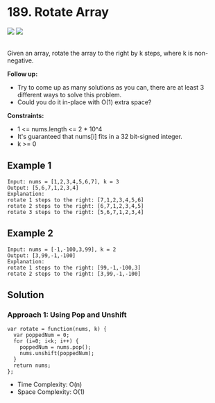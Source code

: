 
# 189. Rotate Array

<div style={{ display: "flex", flex-direction: "column" }}>
  <img src="https://img.shields.io/badge/Level-Easy-brightgreen" />
  <img src="https://img.shields.io/badge/Array-grey" />
</div>

<br /> Given an array, rotate the array to the right by k steps, where k is non-negative.

<strong>Follow up:</strong>

- Try to come up as many solutions as you can, there are at least 3 different ways to solve this problem.
- Could you do it in-place with O(1) extra space?

<strong>Constraints:</strong>

- 1 <= nums.length <= 2 * 10^4
- It's guaranteed that nums[i] fits in a 32 bit-signed integer.
- k >= 0

## Example 1

```
Input: nums = [1,2,3,4,5,6,7], k = 3
Output: [5,6,7,1,2,3,4]
Explanation:
rotate 1 steps to the right: [7,1,2,3,4,5,6]
rotate 2 steps to the right: [6,7,1,2,3,4,5]
rotate 3 steps to the right: [5,6,7,1,2,3,4]
```

## Example 2

```
Input: nums = [-1,-100,3,99], k = 2
Output: [3,99,-1,-100]
Explanation: 
rotate 1 steps to the right: [99,-1,-100,3]
rotate 2 steps to the right: [3,99,-1,-100]
```

## Solution
### Approach 1: Using Pop and Unshift
```
var rotate = function(nums, k) {
  var poppedNum = 0;
  for (i=0; i<k; i++) {
    poppedNum = nums.pop();
    nums.unshift(poppedNum);
  }
  return nums;
};
```

- Time Complexity: O(n)
- Space Complexity: O(1)

